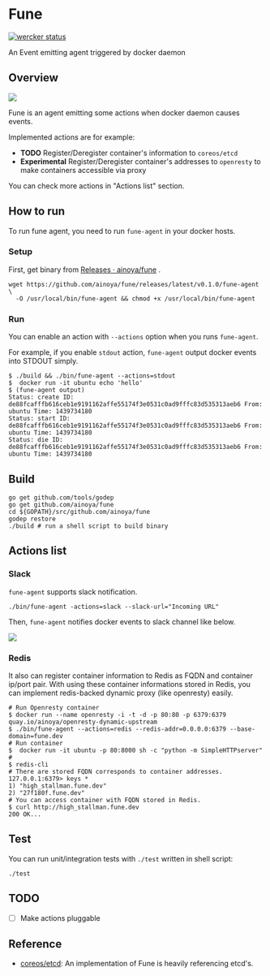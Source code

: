 Fune
==========

[![wercker status](https://app.wercker.com/status/ffc850729c83561933ed7651a25634b7/m "wercker status")](https://app.wercker.com/project/bykey/ffc850729c83561933ed7651a25634b7)

An Event emitting agent triggered by docker daemon

Overview
----------

![](https://i.gyazo.com/d242e18e636b06add0b9ebc769188232.png)

Fune is an agent emitting some actions when docker daemon causes events.


Implemented actions are for example:

- **TODO** Register/Deregister container's information to `coreos/etcd`
- **Experimental** Register/Deregister container's addresses to `openresty` to make containers accessible via proxy

You can check more actions in "Actions list" section.

How to run
-----------

To run fune agent, you need to run `fune-agent` in your docker hosts.

### Setup

First, get binary from [Releases · ainoya/fune](https://github.com/ainoya/fune/releases) .

```
wget https://github.com/ainoya/fune/releases/latest/v0.1.0/fune-agent \
  -O /usr/local/bin/fune-agent && chmod +x /usr/local/bin/fune-agent
```

### Run

You can enable an action with `--actions` option when you runs `fune-agent`.

For example, if you enable `stdout` action, `fune-agent` output docker events
into STDOUT simply.

```
$ ./build && ./bin/fune-agent --actions=stdout
$  docker run -it ubuntu echo 'hello'
$ (fune-agent output)
Status: create ID: de88fcafffb616ceb1e9191162affe55174f3e0531c0ad9fffc83d535313aeb6 From: ubuntu Time: 1439734180
Status: start ID: de88fcafffb616ceb1e9191162affe55174f3e0531c0ad9fffc83d535313aeb6 From: ubuntu Time: 1439734180
Status: die ID: de88fcafffb616ceb1e9191162affe55174f3e0531c0ad9fffc83d535313aeb6 From: ubuntu Time: 1439734180
```

Build
--------

```
go get github.com/tools/godep
go get github.com/ainoya/fune
cd ${GOPATH}/src/github.com/ainoya/fune
godep restore
./build # run a shell script to build binary
```

Actions list
--------------

### Slack

`fune-agent` supports slack notification.

```
./bin/fune-agent -actions=slack --slack-url="Incoming URL"
```

Then, `fune-agent` notifies docker events to slack channel like below.

![](https://i.gyazo.com/718b803555bb980545866b26e6a3622f.png)

### Redis

It also can register container information to Redis as FQDN and container
ip/port pair. With using these container informations stored in Redis, you can implement redis-backed dynamic proxy (like openresty) easily.

```
# Run Openresty container
$ docker run --name openresty -i -t -d -p 80:80 -p 6379:6379 quay.io/ainoya/openresty-dynamic-upstream
$ ./bin/fune-agent --actions=redis --redis-addr=0.0.0.0:6379 --base-domain=fune.dev
# Run container
$  docker run -it ubuntu -p 80:8000 sh -c "python -m SimpleHTTPserver"
#
$ redis-cli
# There are stored FQDN corresponds to container addresses.
127.0.0.1:6379> keys *
1) "high_stallman.fune.dev"
2) "27f180f.fune.dev"
# You can access container with FQDN stored in Redis.
$ curl http://high_stallman.fune.dev
200 OK...
```

Test
------

You can run unit/integration tests with `./test` written in shell script:

```
./test
```

TODO
-----

- [ ] Make actions pluggable


Reference
------------

- [coreos/etcd](https://github.com/coreos/etcd): An implementation of Fune is heavily referencing etcd's.
